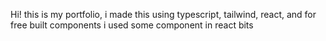 Hi! this is my portfolio, i made this using typescript, tailwind, react, and for free built components i used some component in react bits 
